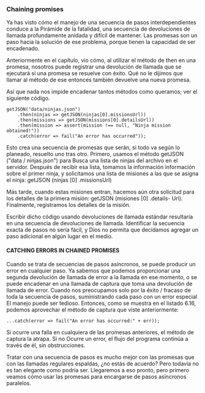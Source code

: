 ### Chaining promises

Ya has visto cómo el manejo de una secuencia de pasos interdependientes conduce a la
Pirámide de la fatalidad, una secuencia de devoluciones de llamada profundamente anidada y difícil de mantener.
Las promesas son un paso hacia la solución de ese problema, porque tienen la capacidad de ser
encadenado.

Anteriormente en el capítulo, vio cómo, al utilizar el método de then en una promesa, nosotros
puede registrar una devolución de llamada que se ejecutará si una promesa se resuelve con éxito. Qué
no le dijimos que llamar al método de ese entonces también devuelve una nueva promesa.

Así que nada nos impide encadenar tantos métodos como queramos; ver el
siguiente código.

```
getJSON("data/ninjas.json")
    .then(ninjas => getJSON(ninjas[0].missionsUrl))
    .then(missions => getJSON(missions[0].detailsUrl))
    .then(mission => assert(mission !== null, "Ninja mission obtained!"))
    .catch(error => fail("An error has occurred"));
```

Esto crea una secuencia de promesas que serán, si todo va según lo planeado,
resuelto uno tras otro. Primero, usamos el método getJSON ("data / ninjas.json") para
Busca una lista de ninjas del archivo en el servidor. Después de recibir esa lista, tomamos la información
información sobre el primer ninja, y solicitamos una lista de misiones a las que se asigna el ninja:
getJSON (ninjas [0] .missionsUrl)

Más tarde, cuando estas misiones entran, hacemos aún
otra solicitud para los detalles de la primera misión: getJSON (misiones [0] .details-
Url). Finalmente, registramos los detalles de la misión.

Escribir dicho código usando devoluciones de llamada estándar resultaría en una
secuencia de devoluciones de llamada. Identificar la secuencia exacta de pasos no sería fácil, y
Dios no permita que decidamos agregar un paso adicional en algún lugar en el medio.

#### CATCHING ERRORS IN CHAINED PROMISES

Cuando se trata de secuencias de pasos asíncronos, se puede producir un error en cualquier paso.
Ya sabemos que podemos proporcionar una segunda devolución de llamada de error a la llamada en ese momento,
o se puede encadenar en una llamada de captura que toma una devolución de llamada de error. Cuando nos preocupamos solo por la
éxito / fracaso de toda la secuencia de pasos, suministrando cada paso con un error especial
El manejo puede ser tedioso. Entonces, como se muestra en el listado 6.16, podemos aprovechar el
método de captura que viste anteriormente:

```
...catch(error => fail("An error has occurred:" + err));
```

Si ocurre una falla en cualquiera de las promesas anteriores, el método de captura la atrapa. Si no
Ocurre un error, el flujo del programa continúa a través de él, sin obstrucciones.

Tratar con una secuencia de pasos es mucho mejor con las promesas que con las llamadas regulares
espaldas, ¿no estás de acuerdo? Pero todavía no es tan elegante como podría ser. Llegaremos a eso
pronto, pero primero veamos cómo usar las promesas para encargarse de pasos asíncronos paralelos.